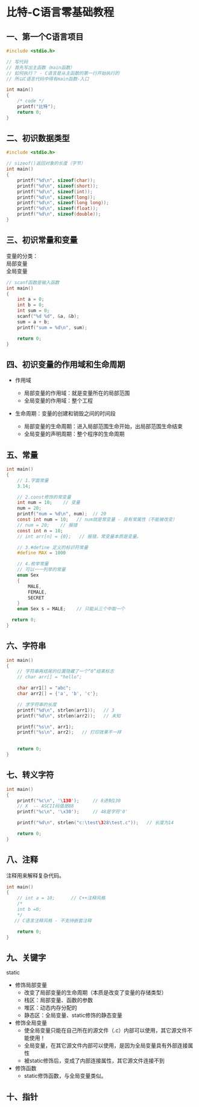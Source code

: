# 比特-C语言零基础教程

## 一、第一个C语言项目

```c
#include <stdio.h>

// 写代码
// 首先写出主函数（main函数）
// 如何执行？ - C语言是从主函数的第一行开始执行的
// 所以C语言代码中得有main函数-入口

int main()
{
    /* code */
    printf("比特");
    return 0;
}
```

## 二、初识数据类型

```c
#include <stdio.h>

// sizeof()返回对象的长度（字节）
int main()
{
    printf("%d\n", sizeof(char));
    printf("%d\n", sizeof(short));
    printf("%d\n", sizeof(int));
    printf("%d\n", sizeof(long));
    printf("%d\n", sizeof(long long));
    printf("%d\n", sizeof(float));
    printf("%d\n", sizeof(double));
}
```

## 三、初识常量和变量

变量的分类：  
局部变量  
全局变量

```c
// scanf函数是输入函数
int main()
{
    int a = 0;
    int b = 0;
    int sum = 0;
    scanf("%d %d", &a, &b);
    sum = a + b;
    printf("sum = %d\n", sum);

    return 0;
}
```

## 四、初识变量的作用域和生命周期

- 作用域
  - 局部变量的作用域：就是变量所在的局部范围
  - 全局变量的作用域：整个工程

- 生命周期：变量的创建和销毁之间的时间段
  - 局部变量的生命周期：进入局部范围生命开始，出局部范围生命结束
  - 全局变量的声明周期：整个程序的生命周期

## 五、常量

```c
int main()
{
    // 1.字面常量
    3.14;

    // 2.const修饰的常变量
    int num = 10;    // 变量
    num = 20;
    printf("num = %d\n", num);  // 20
    const int num = 10;   // num就是常变量 - 具有常属性（不能被改变）
    // num = 20;    // 报错
    const int n = 10;
    // int arr[n] = {0};   // 报错，常变量本质是变量。

    // 3.#define 定义的标识符常量
    #define MAX = 1000

    // 4.枚举常量
    // 可以一一列举的常量
    enum Sex
    {
        MALE,
        FEMALE,
        SECRET
    }
    enum Sex s = MALE;    // 只能从三个中取一个

  return 0;
}
```

## 六、字符串

```c
int main()
{
    // 字符串再结尾的位置隐藏了一个“0”结束标志
    // char arr[] = "hello";

    char arr1[] = "abc";
    char arr2[] = {'a', 'b', 'c'};

    // 求字符串的长度
    printf("%d\n", strlen(arr1));   // 3
    printf("%d\n", strlen(arr2));   // 未知

    printf("%s\n", arr1);
    printf("%s\n", arr2);   // 打印效果不一样

    
    return 0;
}
```

## 七、转义字符

```c
int main()
{
    printf("%c\n", '\130');     // 8进制130
    // X  -- ASCII码值是88
    printf("%c\n", '\x30');     // 48是字符'0'

    printf("%d\n", strlen("c:\test\328\test.c"));   // 长度为14

    return 0;
}
```

## 八、注释

注释用来解释复杂代码。

```c
int main()
{
    // int a = 10;      // C++注释风格
    /*
    int b =0;
    */
   // C语言注释风格 - 不支持嵌套注释

    return 0;
}
```

## 九、关键字

static

- 修饰局部变量
  - 改变了局部变量的生命周期（本质是改变了变量的存储类型）
  - 栈区：局部变量、函数的参数
  - 堆区：动态内存分配的
  - 静态区：全局变量、static修饰的静态变量
- 修饰全局变量
  - 使全局变量只能在自己所在的源文件（.c）内部可以使用，其它源文件不能使用！
  - 全局变量，在其它源文件内部可以使用，是因为全局变量具有外部连接属性
  - 被static修饰后，变成了内部连接属性，其它源文件连接不到
- 修饰函数
  - static修饰函数，与全局变量类似。

## 十、指针

